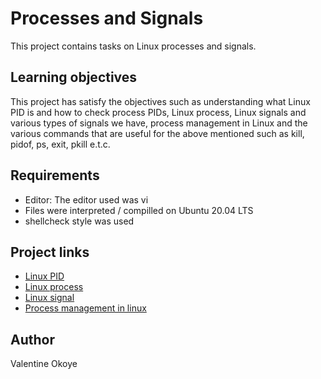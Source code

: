 # Processes and Signals
This project contains tasks on Linux processes and signals.

## Learning objectives
This project has satisfy the objectives such as understanding what Linux PID is and how to check process PIDs, Linux process, Linux signals and various types of signals we have, process management in Linux and the various commands that are useful for the above mentioned such as kill, pidof, ps, exit, pkill e.t.c.

## Requirements
* Editor: The editor used was vi
* Files were interpreted / compilled on Ubuntu 20.04 LTS
* shellcheck style was used

## Project links
* [Linux PID](http://www.linfo.org/pid.html)
* [Linux process](https://www.thegeekstuff.com/2012/03/linux-processes-environment/)
* [Linux signal](https://www.educative.io/answers/what-are-linux-signals)
* [Process management in linux](https://www.digitalocean.com/community/tutorials/process-management-in-linux)

## Author
Valentine Okoye
